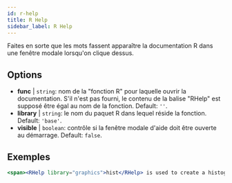 ```yaml
---
id: r-help
title: R Help
sidebar_label: R Help
---
```


Faites en sorte que les mots fassent apparaître la documentation R dans une fenêtre modale lorsqu'on clique dessus.

## Options

* __func__ | `string`: nom de la "fonction R" pour laquelle ouvrir la documentation. S'il n'est pas fourni, le contenu de la balise "RHelp" est supposé être égal au nom de la fonction. Default: `''`.
* __library__ | `string`: le nom du paquet R dans lequel réside la fonction. Default: `'base'`.
* __visible__ | `boolean`: contrôle si la fenêtre modale d'aide doit être ouverte au démarrage. Default: `false`.


## Exemples

```jsx live
<span><RHelp library="graphics">hist</RHelp> is used to create a histogram.</span>
```

